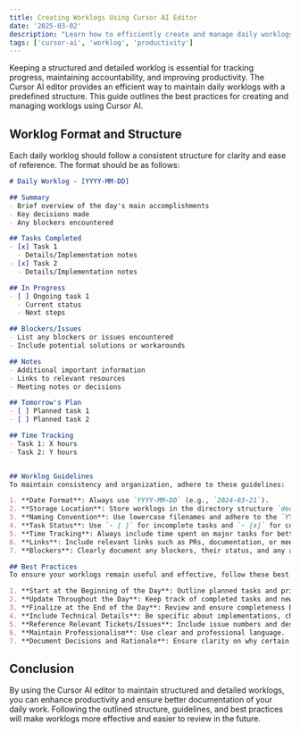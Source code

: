 ```yaml
---
title: Creating Worklogs Using Cursor AI Editor
date: '2025-03-02'
description: "Learn how to efficiently create and manage daily worklogs using the Cursor AI editor with a structured approach."
tags: ['cursor-ai', 'worklog', 'productivity']
---
```


Keeping a structured and detailed worklog is essential for tracking progress, maintaining accountability, and improving productivity. The Cursor AI editor provides an efficient way to maintain daily worklogs with a predefined structure. This guide outlines the best practices for creating and managing worklogs using Cursor AI.

## Worklog Format and Structure
Each daily worklog should follow a consistent structure for clarity and ease of reference. The format should be as follows:

```markdown
# Daily Worklog - [YYYY-MM-DD]

## Summary
- Brief overview of the day's main accomplishments
- Key decisions made
- Any blockers encountered

## Tasks Completed
- [x] Task 1
  - Details/Implementation notes
- [x] Task 2
  - Details/Implementation notes

## In Progress
- [ ] Ongoing task 1
  - Current status
  - Next steps

## Blockers/Issues
- List any blockers or issues encountered
- Include potential solutions or workarounds

## Notes
- Additional important information
- Links to relevant resources
- Meeting notes or decisions

## Tomorrow's Plan
- [ ] Planned task 1
- [ ] Planned task 2

## Time Tracking
- Task 1: X hours
- Task 2: Y hours


## Worklog Guidelines
To maintain consistency and organization, adhere to these guidelines:

1. **Date Format**: Always use `YYYY-MM-DD` (e.g., `2024-03-21`).
2. **Storage Location**: Store worklogs in the directory structure `docs/worklogs/YYYY-MM/YYYY-MM-DD.md`.
3. **Naming Convention**: Use lowercase filenames and adhere to the `YYYY-MM-DD.md` format.
4. **Task Status**: Use `- [ ]` for incomplete tasks and `- [x]` for completed tasks.
5. **Time Tracking**: Always include time spent on major tasks for better time management.
6. **Links**: Include relevant links such as PRs, documentation, or meeting notes.
7. **Blockers**: Clearly document any blockers, their status, and any attempted solutions.

## Best Practices
To ensure your worklogs remain useful and effective, follow these best practices:

1. **Start at the Beginning of the Day**: Outline planned tasks and priorities.
2. **Update Throughout the Day**: Keep track of completed tasks and new developments.
3. **Finalize at the End of the Day**: Review and ensure completeness before storing.
4. **Include Technical Details**: Be specific about implementations, changes, and issues faced.
5. **Reference Relevant Tickets/Issues**: Include issue numbers and descriptions where applicable.
6. **Maintain Professionalism**: Use clear and professional language.
7. **Document Decisions and Rationale**: Ensure clarity on why certain decisions were made.

```

## Conclusion
By using the Cursor AI editor to maintain structured and detailed worklogs, you can enhance productivity and ensure better documentation of your daily work. Following the outlined structure, guidelines, and best practices will make worklogs more effective and easier to review in the future.

